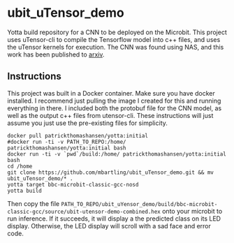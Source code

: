 # ubit\_uTensor\_demo

Yotta build repository for a CNN to be deployed on the Microbit. This project uses uTensor-cli to compile the Tensorflow model into c++ files, and uses the uTensor kernels for execution. The CNN was found using NAS, and this work has been published to [arxiv](https://arxiv.org/abs/1905.12107).

## Instructions

This project was built in a Docker container. Make sure you have docker installed. I recommend just pulling the image I created for this and running everything in there. I included both the protobuf file for the CNN model, as well as the output c++ files from utensor-cli. These instructions will just assume you just use the pre-existing files for simplicity.

```
docker pull patrickthomashansen/yotta:initial
#docker run -ti -v PATH_TO_REPO:/home/ patrickthomashansen/yotta:initial bash
docker run -ti -v `pwd`/build:/home/ patrickthomashansen/yotta:initial bash
cd /home
git clone https://github.com/mbartling/ubit_uTensor_demo.git && mv ubit_uTensor_demo/* .
yotta target bbc-microbit-classic-gcc-nosd
yotta build
```

Then copy the file `PATH_TO_REPO/ubit_uYensor_demo/build/bbc-microbit-classic-gcc/source/ubit-utensor-demo-combined.hex` onto your microbit to run inference. If it succeeds, it will display a the predicted class on its LED display. Otherwise, the LED display will scroll with a sad face and error code.
